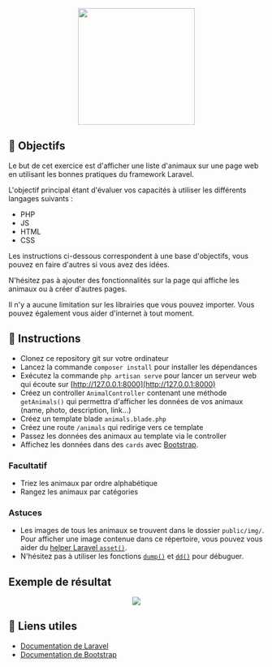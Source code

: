 <p align="center"><img src="public/img/crocodile.png" width="230px"></p>

## 🎯 Objectifs

Le but de cet exercice est d'afficher une liste d'animaux sur une page web en utilisant les bonnes pratiques du framework Laravel.

L'objectif principal étant d'évaluer vos capacités à utiliser les différents langages suivants : 

- PHP
- JS
- HTML
- CSS

Les instructions ci-dessous correspondent à une base d'objectifs, vous pouvez en faire d'autres si vous avez des idées.

N'hésitez pas à ajouter des fonctionnalités sur la page qui affiche les animaux ou à créer d'autres pages.

Il n'y a aucune limitation sur les librairies que vous pouvez importer.
Vous pouvez également vous aider d'internet à tout moment.

## 📝 Instructions
- Clonez ce repository git sur votre ordinateur
- Lancez la commande `composer install` pour installer les dépendances
- Exécutez la commande `php artisan serve` pour lancer un serveur web qui écoute sur [http://127.0.0.1:8000](http://127.0.0.1:8000)
- Créez un controller `AnimalController` contenant une méthode `getAnimals()` qui permettra d'afficher les données de vos animaux (name, photo, description, link...)
- Créez un template blade `animals.blade.php`
- Créez une route `/animals` qui redirige vers ce template
- Passez les données des animaux au template via le controller
- Affichez les données dans des `cards` avec [Bootstrap](https://getbootstrap.com/docs/5.0/components/card/).

### Facultatif
- Triez les animaux par ordre alphabétique
- Rangez les animaux par catégories

### Astuces
- Les images de tous les animaux se trouvent dans le dossier `public/img/`. Pour afficher une image contenue dans ce répertoire, vous pouvez vous aider du [helper Laravel `asset()`]((https://laravel.com/docs/8.x/helpers#method-asset)).
- N'hésitez pas à utiliser les fonctions [`dump()`](https://laravel.com/docs/8.x/helpers#method-dump) et [`dd()`](https://laravel.com/docs/8.x/helpers#method-dd) pour débuguer.

## Exemple de résultat
<p align="center"><img src="public/example.png"></p>

## 📕 Liens utiles
- [Documentation de Laravel](https://laravel.com/docs/8.x)
- [Documentation de Bootstrap](https://getbootstrap.com/docs/5.0/getting-started/introduction/)
